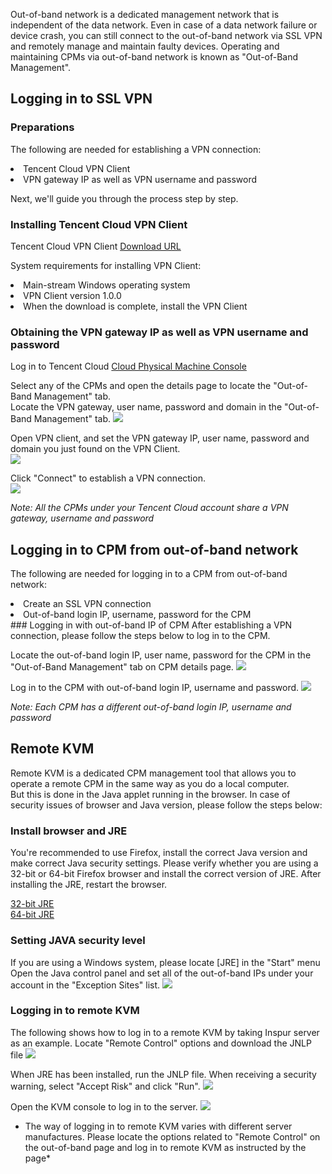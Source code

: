
Out-of-band network is a dedicated management network that is independent of the data network. Even in case of a data network failure or device crash, you can still connect to the out-of-band network via SSL VPN and remotely manage and maintain faulty devices. Operating and maintaining CPMs via out-of-band network is known as "Out-of-Band Management".


## Logging in to SSL VPN
### Preparations
The following are needed for establishing a VPN connection:
<li>Tencent Cloud VPN Client</li>
<li>VPN gateway IP as well as VPN username and password</li>


Next, we'll guide you through the process step by step.

### Installing Tencent Cloud VPN Client
Tencent Cloud VPN Client [Download URL](http://vpnclient-10040239.file.myqcloud.com/iNodeSetup7.2%20%28E0407%29.rar "")

System requirements for installing VPN Client:

<li>Main-stream Windows operating system</li>

<li>VPN Client version	1.0.0</li>

<li>When the download is complete, install the VPN Client</li>

### Obtaining the VPN gateway IP as well as VPN username and password

Log in to Tencent Cloud [Cloud Physical Machine Console](https://console.qcloud.com/cpm)

Select any of the CPMs and open the details page to locate the "Out-of-Band Management" tab.  
Locate the VPN gateway, user name, password and domain in the "Out-of-Band Management" tab.
![](http:////mc.qcloudimg.com/static/img/81dc7ec19eaab7aabc61e0dab38f2e2b/image.png)

Open VPN client, and set the VPN gateway IP, user name, password and domain you just found on the VPN Client.  
![](http:///mc.qcloudimg.com/static/img/9a423d872f235b0aef545952363084ab/image.png)

Click "Connect" to establish a VPN connection.  
![](http:////mc.qcloudimg.com/static/img/a37d604c4324595effbf6146d8e69540/image.png)

*Note: All the CPMs under your Tencent Cloud account share a VPN gateway, username and password*

## Logging in to CPM from out-of-band network

The following are needed for logging in to a CPM from out-of-band network:
<li>Create an SSL VPN connection</li>
<li>Out-of-band login IP, username, password for the CPM</li>
### Logging in with out-of-band IP of CPM
After establishing a VPN connection, please follow the steps below to log in to the CPM.

Locate the out-of-band login IP, user name, password for the CPM in the "Out-of-Band Management" tab on CPM details page.
![](http://mc.qcloudimg.com/static/img/9136a3f9e9a65deb72e0f3393d609254/image.png)

Log in to the CPM with out-of-band login IP, username and password.
![](http://mc.qcloudimg.com/static/img/5f3e839f35ed59f93f501f6018c406cd/image.png)


*Note: Each CPM has a different out-of-band login IP, username and password*

## Remote KVM
Remote KVM is a dedicated CPM management tool that allows you to operate a remote CPM in the same way as you do a local computer.  
But this is done in the Java applet running in the browser. In case of security issues of browser and Java version, please follow the steps below:

### Install browser and JRE
You're recommended to use Firefox, install the correct Java version and make correct Java security settings. Please verify whether you are using a 32-bit or 64-bit Firefox browser and install the correct version of JRE. After installing the JRE, restart the browser.

[32-bit JRE](http://sdlc-esd.oracle.com/ESD6/JSCDL/jdk/8u91-b15/jre-8u91-windows-i586.exe?GroupName=JSC&FilePath=/ESD6/JSCDL/jdk/8u91-b15/jre-8u91-windows-i586.exe&BHost=javadl.sun.com&File=jre-8u91-windows-i586.exe&AuthParam=1478323813_4af27d91260f692b5706084436d8e104&ext=.exe "")  
[64-bit JRE](http://javadl.oracle.com/webapps/download/AutoDL?BundleId=210185 "")

### Setting JAVA security level
If you are using a Windows system, please locate [JRE] in the "Start" menu 
Open the Java control panel and set all of the out-of-band IPs under your account in the "Exception Sites" list.
![](http://mc.qcloudimg.com/static/img/4678086a40776453153066fb7aa72881/image.png)

### Logging in to remote KVM
The following shows how to log in to a remote KVM by taking Inspur server as an example. Locate "Remote Control" options and download the JNLP file
![](http://mc.qcloudimg.com/static/img/a0f8ea92860599ee84cef64d5424c4fb/image.png)

When JRE has been installed, run the JNLP file. When receiving a security warning, select "Accept Risk" and click "Run".
![](http://mc.qcloudimg.com/static/img/bb488ef0b23136416157cadac511cf9b/image.png)

Open the KVM console to log in to the server.
![](http://mc.qcloudimg.com/static/img/621d8581d874366d0cb4576cab579a9f/image.png)
* The way of logging in to remote KVM varies with different server manufactures. Please locate the options related to "Remote Control" on the out-of-band page and log in to remote KVM as instructed by the page*





